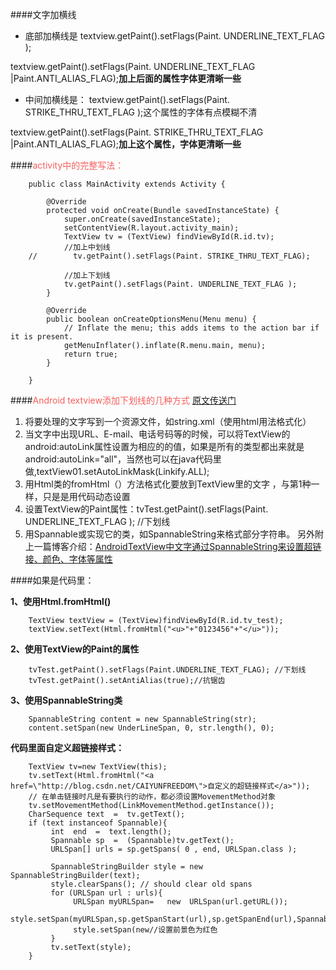 ####文字加横线
* 底部加横线是
textview.getPaint().setFlags(Paint. UNDERLINE_TEXT_FLAG );

textview.getPaint().setFlags(Paint. UNDERLINE_TEXT_FLAG |Paint.ANTI_ALIAS_FLAG);**加上后面的属性字体更清晰一些**

* 中间加横线是：
textview.getPaint().setFlags(Paint. STRIKE_THRU_TEXT_FLAG );这个属性的字体有点模糊不清

textview.getPaint().setFlags(Paint. STRIKE_THRU_TEXT_FLAG |Paint.ANTI_ALIAS_FLAG);**加上这个属性，字体更清晰一些**

####<font color="#f55f5c">activity中的完整写法：</font>   
```
    public class MainActivity extends Activity {

        @Override
        protected void onCreate(Bundle savedInstanceState) {
            super.onCreate(savedInstanceState);
            setContentView(R.layout.activity_main);
            TextView tv = (TextView) findViewById(R.id.tv);
            //加上中划线
    //        tv.getPaint().setFlags(Paint. STRIKE_THRU_TEXT_FLAG);
            
            //加上下划线
            tv.getPaint().setFlags(Paint. UNDERLINE_TEXT_FLAG );
        }

        @Override
        public boolean onCreateOptionsMenu(Menu menu) {
            // Inflate the menu; this adds items to the action bar if it is present.
            getMenuInflater().inflate(R.menu.main, menu);
            return true;
        }

    }
```

####<font color="#f55f5c">Android textview添加下划线的几种方式</font> 
[原文传送门](https://www.cnblogs.com/popfisher/p/5191242.html)

1. 将要处理的文字写到一个资源文件，如string.xml（使用html用法格式化）
2. 当文字中出现URL、E-mail、电话号码等的时候，可以将TextView的android:autoLink属性设置为相应的的值，如果是所有的类型都出来就是android:autoLink="all"，当然也可以在java代码里 做,textView01.setAutoLinkMask(Linkify.ALL); 
3. 用Html类的fromHtml（）方法格式化要放到TextView里的文字 ，与第1种一样，只是是用代码动态设置
4. 设置TextView的Paint属性：tvTest.getPaint().setFlags(Paint. UNDERLINE_TEXT_FLAG ); //下划线
5. 用Spannable或实现它的类，如SpannableString来格式部分字符串。
   另外附上一篇博客介绍：[AndroidTextView中文字通过SpannableString来设置超链接、颜色、字体等属性](http://blog.csdn.net/snowdream86/article/details/6776629)

####如果是代码里：

**1、使用Html.fromHtml()**
```
    TextView textView = (TextView)findViewById(R.id.tv_test); 
    textView.setText(Html.fromHtml("<u>"+"0123456"+"</u>"));
```

**2、使用TextView的Paint的属性**
```
    tvTest.getPaint().setFlags(Paint.UNDERLINE_TEXT_FLAG); //下划线
    tvTest.getPaint().setAntiAlias(true);//抗锯齿
```

**3、使用SpannableString类**
```
    SpannableString content = new SpannableString(str);
    content.setSpan(new UnderLineSpan, 0, str.length(), 0);
```

**代码里面自定义超链接样式：**
```
    TextView tv=new TextView(this);
    tv.setText(Html.fromHtml("<a href=\"http://blog.csdn.net/CAIYUNFREEDOM\">自定义的超链接样式</a>"));
    // 在单击链接时凡是有要执行的动作，都必须设置MovementMethod对象
    tv.setMovementMethod(LinkMovementMethod.getInstance());  
    CharSequence text  =  tv.getText();
    if (text instanceof Spannable){ 
         int  end  =  text.length();   
         Spannable sp  =  (Spannable)tv.getText();   
         URLSpan[] urls = sp.getSpans( 0 , end, URLSpan.class );   
                 
         SpannableStringBuilder style = new  SpannableStringBuilder(text);   
         style.clearSpans(); // should clear old spans    
         for (URLSpan url : urls){     
              URLSpan myURLSpan=   new  URLSpan(url.getURL());                        
              style.setSpan(myURLSpan,sp.getSpanStart(url),sp.getSpanEnd(url),Spannable.SPAN_EXCLUSIVE_EXCLUSIVE);  
              style.setSpan(new//设置前景色为红色
         } 
         tv.setText(style);   
    }
```
